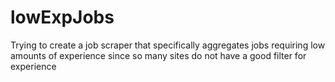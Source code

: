 # lowExpJobs
Trying to create a job scraper that specifically aggregates jobs requiring low amounts of experience since so many sites do not have a good filter for experience
